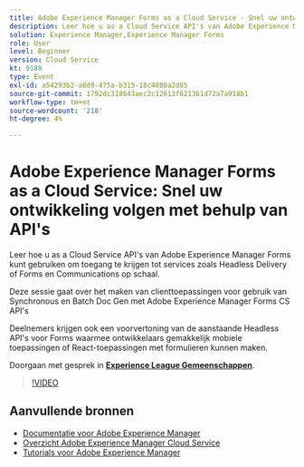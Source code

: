 ```yaml
---
title: Adobe Experience Manager Forms as a Cloud Service - Snel uw ontwikkeling volgen met behulp van API's
description: Leer hoe u as a Cloud Service API's van Adobe Experience Manager Forms kunt gebruiken om toegang te krijgen tot services zoals Headless Delivery of Forms en Communications op schaal. Deze sessie gaat over het maken van clienttoepassingen voor gebruik van Synchronous en Batch Doc Gen met Adobe Experience Manager Forms CS API. Deelnemers krijgen ook een voorvertoning van de aanstaande Headless API's voor Forms waarmee ontwikkelaars gemakkelijk mobiele toepassingen of React-toepassingen met formulieren kunnen maken.
solution: Experience Manager,Experience Manager Forms
role: User
level: Beginner
version: Cloud Service
kt: 9189
type: Event
exl-id: a54293b2-a8d9-475a-b315-18c4088a2d85
source-git-commit: 1792dc318643aec2c12613f621361d72a7a918b1
workflow-type: tm+mt
source-wordcount: '218'
ht-degree: 4%

---
```


# Adobe Experience Manager Forms as a Cloud Service: Snel uw ontwikkeling volgen met behulp van API&#39;s

Leer hoe u as a Cloud Service API&#39;s van Adobe Experience Manager Forms kunt gebruiken om toegang te krijgen tot services zoals Headless Delivery of Forms en Communications op schaal. 

Deze sessie gaat over het maken van clienttoepassingen voor gebruik van Synchronous en Batch Doc Gen met Adobe Experience Manager Forms CS API&#39;s

Deelnemers krijgen ook een voorvertoning van de aanstaande Headless API&#39;s voor Forms waarmee ontwikkelaars gemakkelijk mobiele toepassingen of React-toepassingen met formulieren kunnen maken.

Doorgaan met gesprek in **[Experience League Gemeenschappen](https://adobe.ly/3zKLQrw)**.

>[!VIDEO](https://video.tv.adobe.com/v/337724/?quality=12&learn=on&hidetitle=true)

## Aanvullende bronnen

- [Documentatie voor Adobe Experience Manager ](https://experienceleague.adobe.com/docs/experience-manager-cloud-service.html)
- [Overzicht Adobe Experience Manager Cloud Service](https://experienceleague.adobe.com/docs/experience-manager-cloud-service/overview/home.html)
- [Tutorials voor Adobe Experience Manager](https://experienceleague.adobe.com/docs/experience-manager-tutorials.html)

